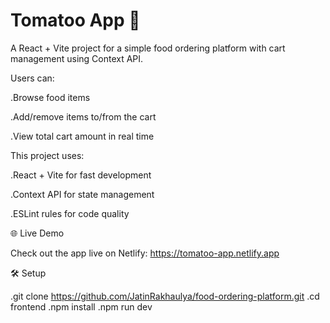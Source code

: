 # Tomatoo App 🍅

A React + Vite project for a simple food ordering platform with cart management using Context API.

Users can:

.Browse food items

.Add/remove items to/from the cart

.View total cart amount in real time

This project uses:

.React + Vite for fast development

.Context API for state management

.ESLint rules for code quality

🌐 Live Demo

Check out the app live on Netlify:
https://tomatoo-app.netlify.app


🛠 Setup

.git clone https://github.com/JatinRakhaulya/food-ordering-platform.git
.cd frontend
.npm install
.npm run dev
